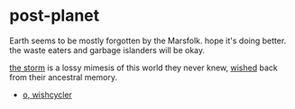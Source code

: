 
# post-planet

Earth seems to be mostly forgotten by the Marsfolk. hope it's doing better. the waste eaters and garbage islanders will be okay.

[the storm](storm.md) is a lossy mimesis of this world they never knew, [wished](Monolith.md#wishcycle) back from their ancestral memory.

- [o, wishcycler](http://orf.place/wishcycler.html)